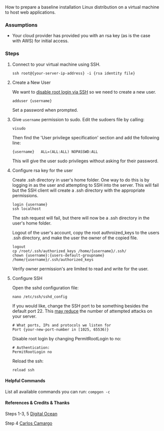 How to prepare a baseline installation Linux distribution on a virtual machine to host web applications.

### Assumptions

- Your cloud provider has provided you with an rsa key (as is the case with AWS) for initial access.

### Steps

1. Connect to your virtual machine using SSH.

    ```
    ssh root@{your-server-ip-address} -i {rsa identity file}
    ```


2. Create a New User

    We want to [disable root login via SSH](http://unix.stackexchange.com/questions/82626/why-is-root-login-via-ssh-so-bad-that-everyone-advises-to-disable-it) so we need to create a new user. 

    ```
    adduser {username}
    ```
    Set a password when prompted.


3. Give `username` permission to sudo.
    Edit the sudoers file by calling:
    ```
    visudo
    ```
    Then find the 'User privilege specification' section and add the following line:
    ```
    {username}   ALL=(ALL:ALL) NOPASSWD:ALL
    ``` 
    This will give the user sudo privileges without asking for their password.


4. Configure rsa key for the user

    Create .ssh directory in user's home folder. One way to do this is by logging in as the user and attempting to SSH into the server. This will fail but the SSH client will create a .ssh directory with the appropriate permissions.

    ```
    login {username}
    ssh localhost

    ```

    The ssh request will fail, but there will now be a .ssh directory in the user's home folder. 

    Logout of the user's account, copy the root authroized_keys to the users .ssh directory, and make the user the owner of the copied file.

    ```
    logout
    cp /root/.ssh/authorized_keys /home/{username}/.ssh/
    chown {username}:{users-default-groupname} /home/{username}/.ssh/authorized_keys
    ```

    Verify owner permission's are limited to read and write for the user.


5. Configure SSH 

    Open the sshd configuration file:
    ```
    nano /etc/ssh/sshd_config
    ```

    If you would like, change the SSH port to be something besides the default port 22. This [may reduce](http://security.stackexchange.com/questions/32308/should-i-change-the-default-ssh-port-on-linux-servers) the number of attempted attacks on your server.
    ```
    # What ports, IPs and protocols we listen for
    Port {your-new-port-number in [1025, 65536)}
    ```

    Disable root login by changing PermitRootLogin to no:
    ```
    # Authentication:
    PermitRootLogin no
    ```


    Reload the ssh:
    ```
    reload ssh
    ```


#### Helpful Commands

List all available commands you can run: `compgen -c`


#### References & Credits & Thanks

Steps 1-3, 5 [Digital Ocean](https://www.digitalocean.com/community/tutorials/initial-server-setup-with-ubuntu-12-04)

Step 4 [Carlos Camargo](https://www.linkedin.com/in/vcarlos)

